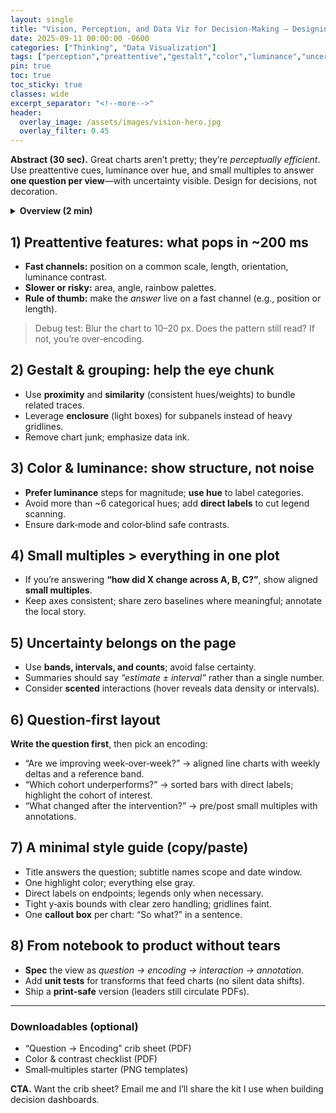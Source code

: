 ```yaml
---
layout: single
title: "Vision, Perception, and Data Viz for Decision‑Making — Designing for How People Actually See"
date: 2025-09-11 00:00:00 -0600
categories: ["Thinking", "Data Visualization"]
tags: ["perception","preattentive","gestalt","color","luminance","uncertainty","small-multiples","decision-support"]
pin: true
toc: true
toc_sticky: true
classes: wide
excerpt_separator: "<!--more-->"
header:
  overlay_image: /assets/images/vision-hero.jpg
  overlay_filter: 0.45
---
```


**Abstract (30 sec).** Great charts aren’t pretty; they’re *perceptually efficient*. Use preattentive cues, luminance over hue, and small multiples to answer **one question per view**—with uncertainty visible. Design for decisions, not decoration.
<!--more-->

<details><summary><strong>Overview (2 min)</strong></summary>

- **Premise.** The visual system is fast but picky: some encodings “pop,” others require reading.  
- **Implication.** Encode what matters with **position, length, and luminance**; reserve color for grouping.  
- **Practice.** Ask a question; choose one visual grammar that answers it; show uncertainty; annotate the takeaway.

</details>

## 1) Preattentive features: what pops in ~200 ms
- **Fast channels:** position on a common scale, length, orientation, luminance contrast.  
- **Slower or risky:** area, angle, rainbow palettes.  
- **Rule of thumb:** make the *answer* live on a fast channel (e.g., position or length).

> Debug test: Blur the chart to 10–20 px. Does the pattern still read? If not, you’re over‑encoding.

## 2) Gestalt & grouping: help the eye chunk
- Use **proximity** and **similarity** (consistent hues/weights) to bundle related traces.  
- Leverage **enclosure** (light boxes) for subpanels instead of heavy gridlines.  
- Remove chart junk; emphasize data ink.

## 3) Color & luminance: show structure, not noise
- **Prefer luminance** steps for magnitude; **use hue** to label categories.  
- Avoid more than ~6 categorical hues; add **direct labels** to cut legend scanning.  
- Ensure dark‑mode and color‑blind safe contrasts.

## 4) Small multiples > everything in one plot
- If you’re answering **“how did X change across A, B, C?”**, show aligned **small multiples**.  
- Keep axes consistent; share zero baselines where meaningful; annotate the local story.

## 5) Uncertainty belongs on the page
- Use **bands, intervals, and counts**; avoid false certainty.  
- Summaries should say *“estimate ± interval”* rather than a single number.  
- Consider **scented** interactions (hover reveals data density or intervals).

## 6) Question‑first layout
**Write the question first**, then pick an encoding:

- “Are we improving week‑over‑week?” → aligned line charts with weekly deltas and a reference band.  
- “Which cohort underperforms?” → sorted bars with direct labels; highlight the cohort of interest.  
- “What changed after the intervention?” → pre/post small multiples with annotations.

## 7) A minimal style guide (copy/paste)
- Title answers the question; subtitle names scope and date window.  
- One highlight color; everything else gray.  
- Direct labels on endpoints; legends only when necessary.  
- Tight y‑axis bounds with clear zero handling; gridlines faint.  
- One **callout box** per chart: “So what?” in a sentence.

## 8) From notebook to product without tears
- **Spec** the view as *question → encoding → interaction → annotation*.  
- Add **unit tests** for transforms that feed charts (no silent data shifts).  
- Ship a **print‑safe** version (leaders still circulate PDFs).

---

### Downloadables (optional)
- “Question → Encoding” crib sheet (PDF)  
- Color & contrast checklist (PDF)  
- Small‑multiples starter (PNG templates)

**CTA.** Want the crib sheet? Email me and I’ll share the kit I use when building decision dashboards.